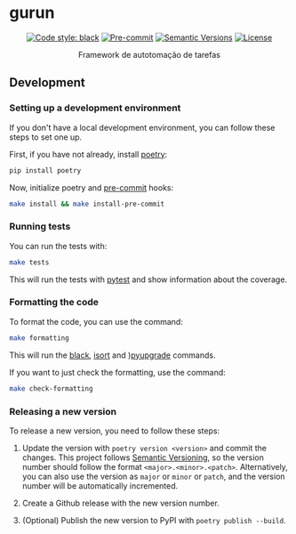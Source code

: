 # gurun

<div align="center">

[![Code style: black](https://img.shields.io/badge/code%20style-black-000000.svg)](https://github.com/psf/black)
[![Pre-commit](https://img.shields.io/badge/pre--commit-enabled-brightgreen?logo=pre-commit&logoColor=white)](https://github.com/gabrielguarisa/gurun/blob/master/.pre-commit-config.yaml)
[![Semantic Versions](https://img.shields.io/badge/%20%20%F0%9F%93%A6%F0%9F%9A%80-semantic--versions-e10079.svg)](https://github.com/gabrielguarisa/gurun/releases)
[![License](https://img.shields.io/github/license/gabrielguarisa/gurun)](https://github.com/gabrielguarisa/gurun/blob/master/LICENSE)

Framework de autotomação de tarefas

</div>

## Development
### Setting up a development environment

If you don't have a local development environment, you can follow these steps to set one up.

First, if you have not already, install [poetry](https://python-poetry.org/):

```bash
pip install poetry
```

Now, initialize poetry and [pre-commit](https://pre-commit.com/) hooks:

```bash
make install && make install-pre-commit
```

### Running tests

You can run the tests with:

```bash
make tests
```

This will run the tests with [pytest](https://docs.pytest.org/en/latest/) and show information about the coverage.

### Formatting the code

To format the code, you can use the command:

```bash
make formatting
```

This will run the [black](https://github.com/psf/black), [isort](https://github.com/PyCQA/isort) and )[pyupgrade](https://github.com/asottile/pyupgrade) commands.

If you want to just check the formatting, use the command:

```bash
make check-formatting
```

### Releasing a new version

To release a new version, you need to follow these steps:

1. Update the version with `poetry version <version>` and commit the changes. This project follows [Semantic Versioning](http://semver.org/), so the version number should follow the format `<major>.<minor>.<patch>`. Alternatively, you can also use the version as `major` or `minor` or `patch`, and the version number will be automatically incremented.

2. Create a Github release with the new version number.

3. (Optional) Publish the new version to PyPI with `poetry publish --build`.
